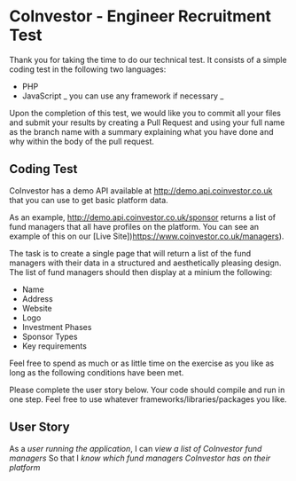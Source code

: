 # CoInvestor - Engineer Recruitment Test

Thank you for taking the time to do our technical test. It consists of a simple coding test in the following two languages:

* PHP
* JavaScript _ you can use any framework if necessary _

Upon the completion of this test, we would like you to commit all your files and submit your results by creating a Pull Request and using your full name as the branch name with a summary explaining what you have done and why within the body of the pull request.

## Coding Test

CoInvestor has a demo API available at http://demo.api.coinvestor.co.uk that you can use to get basic platform data.

As an example, http://demo.api.coinvestor.co.uk/sponsor returns a list of fund managers that all have profiles on the platform. You can see an example of this on our [Live Site])https://www.coinvestor.co.uk/managers).

The task is to create a single page that will return a list of the fund managers with their data in a structured and aesthetically pleasing design. The list of fund managers should then display at a minium the following:

* Name
* Address
* Website
* Logo
* Investment Phases
* Sponsor Types
* Key requirements

Feel free to spend as much or as little time on the exercise as you like as long as the following conditions have been met.

Please complete the user story below. Your code should compile and run in one step. Feel free to use whatever frameworks/libraries/packages you like.

## User Story

As a *user running the application*,
I can *view a list of CoInvestor fund managers*
So that I *know which fund managers CoInvestor has on their platform*

